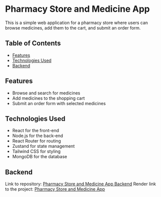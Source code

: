 # Pharmacy Store and Medicine App

This is a simple web application for a pharmacy store where users can browse medicines, add them to the cart, and submit an order form.

## Table of Contents

- [Features](#features)
- [Technologies Used](#technologies-used)
- [Backend](#backend)

## Features

- Browse and search for medicines
- Add medicines to the shopping cart
- Submit an order form with selected medicines

## Technologies Used

- React for the front-end
- Node.js for the back-end
- React Router for routing
- Zustand for state management
- Tailwind CSS for styling
- MongoDB for the database

## Backend

Link to repository: [Pharmacy Store and Medicine App Backend](https://github.com/Sheremeta-Ivan/medicine-backend-node)
Render link to the project: [Pharmacy Store and Medicine App](https://medicine-backend-node.onrender.com/api/)
